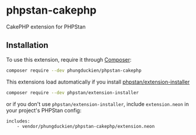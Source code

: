 # phpstan-cakephp
CakePHP extension for PHPStan

## Installation
To use this extension, require it through [Composer](https://getcomposer.org/):

```sh
composer require --dev phungduckien/phpstan-cakephp
```

This extensions load automatically if you install [phpstan/extension-installer](https://github.com/phpstan/extension-installer)
```sh
composer require --dev phpstan/extension-installer
```

or if you don't use `phpstan/extension-installer`, include `extension.neon` in your project's PHPStan config:

```
includes:
	- vendor/phungduckien/phpstan-cakephp/extension.neon
```
